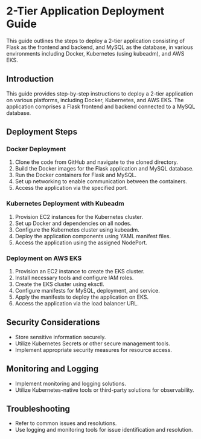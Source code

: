 # 2-Tier Application Deployment Guide

This guide outlines the steps to deploy a 2-tier application consisting of Flask as the frontend and backend, and MySQL as the database, in various environments including Docker, Kubernetes (using kubeadm), and AWS EKS.

## Introduction

This guide provides step-by-step instructions to deploy a 2-tier application on various platforms, including Docker, Kubernetes, and AWS EKS. The application comprises a Flask frontend and backend connected to a MySQL database.

## Deployment Steps

### Docker Deployment

1. Clone the code from GitHub and navigate to the cloned directory.
2. Build the Docker images for the Flask application and MySQL database.
3. Run the Docker containers for Flask and MySQL.
4. Set up networking to enable communication between the containers.
5. Access the application via the specified port.

### Kubernetes Deployment with Kubeadm

1. Provision EC2 instances for the Kubernetes cluster.
2. Set up Docker and dependencies on all nodes.
3. Configure the Kubernetes cluster using kubeadm.
4. Deploy the application components using YAML manifest files.
5. Access the application using the assigned NodePort.

### Deployment on AWS EKS

1. Provision an EC2 instance to create the EKS cluster.
2. Install necessary tools and configure IAM roles.
3. Create the EKS cluster using eksctl.
4. Configure manifests for MySQL, deployment, and service.
5. Apply the manifests to deploy the application on EKS.
6. Access the application via the load balancer URL.

## Security Considerations

- Store sensitive information securely.
- Utilize Kubernetes Secrets or other secure management tools.
- Implement appropriate security measures for resource access.

## Monitoring and Logging

- Implement monitoring and logging solutions.
- Utilize Kubernetes-native tools or third-party solutions for observability.

## Troubleshooting

- Refer to common issues and resolutions.
- Use logging and monitoring tools for issue identification and resolution.
